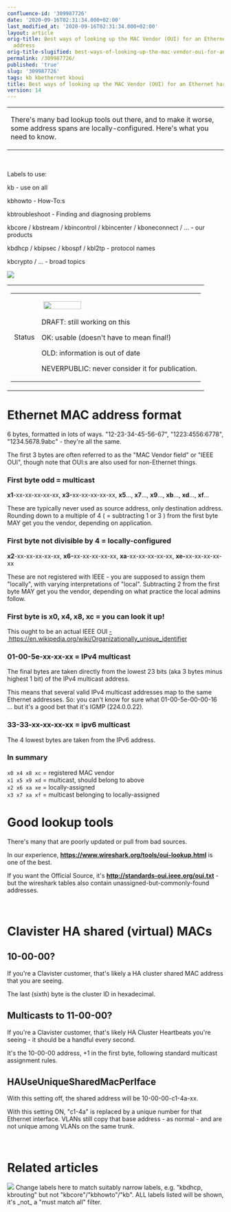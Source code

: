 ```yaml
---
confluence-id: '309987726'
date: '2020-09-16T02:31:34.000+02:00'
last_modified_at: '2020-09-16T02:31:34.000+02:00'
layout: article
orig-title: Best ways of looking up the MAC Vendor (OUI) for an Ethernet hardware
  address
orig-title-slugified: best-ways-of-looking-up-the-mac-vendor-oui-for-an-ethernet-hardware-address
permalink: /309987726/
published: 'true'
slug: '309987726'
tags: kb kbethernet kboui
title: Best ways of looking up the MAC Vendor (OUI) for an Ethernet hardware address
version: 14
---
```


<div class="contentLayout2">
<div class="columnLayout two-equal" data-layout="two-equal">
<div class="cell normal" data-type="normal">
<div class="innerCell">
<table class="wysiwyg-macro" data-macro-name="excerpt" data-macro-id="2a6e168f-b284-4015-a70f-5110bdc4ede8" data-macro-parameters="atlassian-macro-output-type=INLINE" data-macro-schema-version="1" style="background-image: url(/plugins/servlet/confluence/placeholder/macro-heading?definition=e2V4Y2VycHQ6YXRsYXNzaWFuLW1hY3JvLW91dHB1dC10eXBlPUlOTElORX0&amp;locale=en_GB&amp;version=2); background-repeat: no-repeat;" data-macro-body-type="RICH_TEXT"><tr><td class="wysiwyg-macro-body"><p>There's many bad lookup tools out there, and to make it worse, some address spans are locally-configured. Here's what you need to know.</p></td></tr></table><p><br /></p><p><span class="text-placeholder">Labels to use: </span></p><p><span class="text-placeholder">kb - use on all </span></p><p><span class="text-placeholder">kbhowto - How-To:s</span></p><p><span class="text-placeholder">kbtroubleshoot - Finding and diagnosing problems </span></p><p><span class="text-placeholder">kbcore / kbstream / kbincontrol / kbincenter / kboneconnect / ... - our products </span></p><p><span class="text-placeholder">kbdhcp / kbipsec / kbospf / kbl2tp - protocol names </span></p><p><span class="text-placeholder">kbcrypto / ... - broad topics </span></p><p><img class="editor-inline-macro" src="/plugins/servlet/confluence/placeholder/macro?definition=e3RvY30&amp;locale=en_GB&amp;version=2" data-macro-name="toc" data-macro-id="b14ec6bf-c24f-4c52-ae96-1779f5f720df" data-macro-schema-version="1"></p></div>
</div>
<div class="cell normal" data-type="normal">
<div class="innerCell">
<table class="wysiwyg-macro" data-macro-name="details" data-macro-id="d6c80c04-42e9-45c0-8446-1df87ed8ca22" data-macro-schema-version="1" style="background-image: url(/plugins/servlet/confluence/placeholder/macro-heading?definition=e2RldGFpbHN9&amp;locale=en_GB&amp;version=2); background-repeat: no-repeat;" data-macro-body-type="RICH_TEXT"><tr><td class="wysiwyg-macro-body"><table class="wrapped confluenceTable"><colgroup> <col /> <col /> </colgroup><tbody><tr><td colspan="1" class="confluenceTd">Status</td><td colspan="1" class="confluenceTd"><div class="content-wrapper"><p> <img class="editor-inline-macro" height="18" width="88" src="/plugins/servlet/status-macro/placeholder?title=OK&amp;colour=Green" data-macro-name="status" data-macro-id="000e7e8f-43e7-42ba-90a3-a0bc34ddfd27" data-macro-parameters="colour=Green|title=OK" data-macro-schema-version="1"> </p><p><span class="text-placeholder">DRAFT: still working on this </span></p><p><span class="text-placeholder">OK: usable (doesn't have to mean final!) </span></p><p><span class="text-placeholder">OLD: information is out of date </span></p><p><span class="text-placeholder">NEVERPUBLIC: never consider it for publication.</span></p></div></td></tr></tbody></table></td></tr></table></div>
</div>
</div>
<div class="columnLayout single" data-layout="single">
<div class="cell normal" data-type="normal">
<div class="innerCell">
<h1>Ethernet MAC address format</h1><p>6 bytes, formatted in lots of ways. &quot;12-23-34-45-56-67&quot;, &quot;1223:4556:6778&quot;, &quot;1234.5678.9abc&quot; - they're all the same.</p><p>The first 3 bytes are often referred to as the &quot;MAC Vendor field&quot; or &quot;IEEE OUI&quot;, though note that OUI:s are also used for non-Ethernet things.</p><h3>First byte odd = multicast</h3><p><strong>x1</strong>-xx-xx-xx-xx-xx, <strong>x3-</strong>xx-xx-xx-xx-xx, <strong>x5</strong>..., <strong>x7</strong>..., <strong>x9</strong>..., <strong>xb</strong>..., <strong>xd</strong>..., <strong>xf</strong>...</p><p>These are typically never used as source address, only destination address. Rounding down to a multiple of 4 ( = subtracting 1 or 3 ) from the first byte MAY get you the vendor, depending on application.</p><h3>First byte not divisible by 4 = locally-configured</h3><p><strong>x2</strong>-xx-xx-xx-xx-xx, <strong>x6-</strong>xx-xx-xx-xx-xx, <strong>xa</strong>-xx-xx-xx-xx-xx, <strong>xe-</strong>xx-xx-xx-xx-xx</p><p>These are not registered with IEEE - you are supposed to assign them &quot;locally&quot;, with varying interpretations of &quot;local&quot;. Subtracting 2 from the first byte MAY get you the vendor, depending on what practice the local admins follow.</p><h3>First byte is x0, x4, x8, xc = you can look it up!</h3><p>This ought to be an actual IEEE OUI <a href="https://en.wikipedia.org/wiki/Organizationally_unique_identifier">- https://en.wikipedia.org/wiki/Organizationally_unique_identifier</a></p><h3>01-00-5e-xx-xx-xx = IPv4 multicast</h3><p>The final bytes are taken directly from the lowest 23 bits (aka 3 bytes minus highest 1 bit) of the IPv4 multicast address.</p><p>This means that several valid IPv4 multicast addresses map to the same Ethernet addresses. So: you can't know for sure what 01-00-5e-00-00-16 ... but it's a good bet that it's IGMP (224.0.0.22).</p><h3>33-33-xx-xx-xx-xx = ipv6 multicast</h3><p>The 4 lowest bytes are taken from the IPv6 address.</p><h3>In summary</h3><p><code>x0 x4 x8 xc</code> = registered MAC vendor<br /><code>x1 x5 x9 xd</code> = multicast, should belong to above<br /><code>x2 x6 xa xe</code> = locally-assigned<br /><code>x3 x7 xa xf</code> = multicast belonging to locally-assigned</p><h1>Good lookup tools</h1><p>There's many that are poorly updated or pull from bad sources.</p><p>In our experience, <strong><a href="https://www.wireshark.org/tools/oui-lookup.html">https://www.wireshark.org/tools/oui-lookup.html</a></strong> is one of the best.</p><p>If you want the Official Source, it's <strong><a href="http://standards-oui.ieee.org/oui.txt">http://standards-oui.ieee.org/oui.txt</a></strong> - but the wireshark tables also contain unassigned-but-commonly-found addresses.</p><p><br /></p><h1>Clavister HA shared (virtual) MACs</h1><h2>10-00-00?</h2><p>If you're a Clavister customer, that's likely a HA cluster shared MAC address that you are seeing.</p><p>The last (sixth) byte is the cluster ID in hexadecimal.</p><h2>Multicasts to 11-00-00?</h2><p>If you're a Clavister customer, that's likely HA Cluster Heartbeats you're seeing - it should be a handful every second.</p><p>It's the 10-00-00 address, +1 in the first byte, following standard multicast assignment rules.</p><h2>HAUseUniqueSharedMacPerIface</h2><p>With this setting off, the shared address will be 10-00-00-c1-4a-xx.</p><p>With this setting ON, &quot;c1-4a&quot; is replaced by a unique number for that Ethernet interface. VLANs still copy that base address - as normal - and are not unique among VLANs on the same trunk.</p><p><br /></p></div>
</div>
</div>
<div class="columnLayout single" data-layout="single">
<div class="cell normal" data-type="normal">
<div class="innerCell">
<h1>Related articles</h1><p><img class="editor-inline-macro" src="/plugins/servlet/confluence/placeholder/macro?definition=e2NvbnRlbnRieWxhYmVsOnNvcnQ9bW9kaWZpZWR8ZXhjZXJwdFR5cGU9cmljaCBjb250ZW50fGNxbD1sYWJlbCBpbiAoImtiZXRoZXJuZXQiLCJrYm91aSIpIGFuZCB0eXBlID0gInBhZ2UifQ&amp;locale=en_GB&amp;version=2" data-macro-name="contentbylabel" data-macro-id="12aec7ca-b8e2-471a-a4ef-5e83c5e2e5c9" data-macro-parameters="cql=label in (&quot;kbethernet&quot;,&quot;kboui&quot;) and type \= &quot;page&quot;|excerptType=rich content|sort=modified" data-macro-schema-version="3"> <span class="text-placeholder"> Change labels here to match suitably narrow labels, e.g. "kbdhcp, kbrouting" but not "kbcore"/"kbhowto"/"kb". ALL labels listed will be shown, it's _not_ a "must match all" filter. </span></p><p><br /></p><p><br /></p></div>
</div>
</div>
</div>